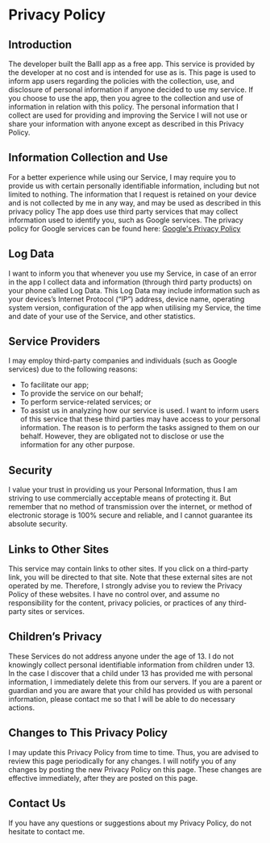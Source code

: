 # Privacy Policy

## Introduction
The developer built the Balll app as a free app. This service is provided by the developer at no cost and is intended for use as is.
This page is used to inform app users regarding the policies with the collection, use, and
disclosure of personal information if anyone decided to use my service.
If you choose to use the app, then you agree to the collection and use of information in relation with this policy.
The personal information that I collect are used for providing and improving the Service
I will not use or share your information with anyone except as described in this Privacy Policy.

## Information Collection and Use
For a better experience while using our Service, I may require you to provide us with certain
personally identifiable information, including but not limited to nothing.
The information that I request is retained on your device and is not
collected by me in any way, and may be used as described in this privacy policy
The app does use third party services that may collect information used to identify you, such as Google services.
 The privacy policy for Google services can be found here:
[Google's Privacy Policy]("https://policies.google.com/privacy")

## Log Data
I want to inform you that whenever you use my Service, in case of an error in the app I collect
data and information (through third party products) on your phone called Log Data. This Log Data
may include information such as your devices’s Internet Protocol (“IP”) address, device name,
operating system version, configuration of the app when utilising my Service, the time and date
of your use of the Service, and other statistics.

## Service Providers
I may employ third-party companies and individuals (such as Google services) due to the following reasons:
- To facilitate our app;
- To provide the service on our behalf;
- To perform service-related services; or
- To assist us in analyzing how our service is used.
I want to inform users of this service that these third parties may have access to your personal
information. The reason is to perform the tasks assigned to them on our behalf. However, they
are obligated not to disclose or use the information for any other purpose.

## Security
I value your trust in providing us your Personal Information, thus I am striving to use
commercially acceptable means of protecting it. But remember that no method of transmission over
the internet, or method of electronic storage is 100% secure and reliable, and I cannot
guarantee its absolute security.

## Links to Other Sites
This service may contain links to other sites. If you click on a third-party link, you will be
directed to that site. Note that these external sites are not operated by me. Therefore, I
strongly advise you to review the Privacy Policy of these websites. I have no control over, and
assume no responsibility for the content, privacy policies, or practices of any third-party
sites or services.

## Children’s Privacy
These Services do not address anyone under the age of 13. I do not knowingly collect personal
identifiable information from children under 13. In the case I discover that a child under 13
has provided me with personal information, I immediately delete this from our servers. If you
are a parent or guardian and you are aware that your child has provided us with personal
information, please contact me so that I will be able to do necessary actions.

## Changes to This Privacy Policy
I may update this Privacy Policy from time to time. Thus, you are advised to review this page
periodically for any changes. I will notify you of any changes by posting the new Privacy Policy
on this page. These changes are effective immediately, after they are posted on this page.

## Contact Us
If you have any questions or suggestions about my Privacy Policy, do not hesitate to contact
me.
